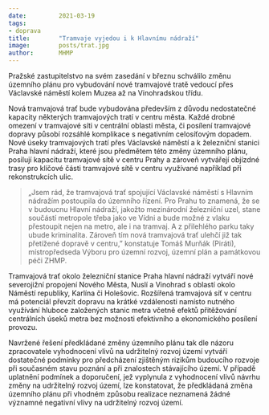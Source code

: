 ```yaml
---
date:         2021-03-19
tags:         
- doprava
title:        "Tramvaje vyjedou i k Hlavnímu nádraží"
image: 	      posts/trat.jpg
author:       MHMP
---
```


Pražské zastupitelstvo na svém zasedání v březnu schválilo změnu územního plánu pro vybudování nové tramvajové tratě vedoucí přes Václavské náměstí kolem Muzea až na Vinohradskou třídu.

Nová tramvajová trať bude vybudována především z důvodu nedostatečné kapacity některých tramvajových tratí v centru města. Každé drobné omezení v tramvajové síti v centrální oblasti města, či posílení tramvajové dopravy působí rozsáhlé komplikace s negativním celosíťovým dopadem. Nové úseky tramvajových tratí přes Václavské náměstí a k železniční stanici Praha hlavní nádraží, které jsou předmětem této změny územního plánu, posilují kapacitu tramvajové sítě v centru Prahy a zároveň vytvářejí objízdné trasy pro klíčové části tramvajové sítě v centru využívané například při rekonstrukcích ulic. 

> „Jsem rád, že tramvajová trať spojující Václavské náměstí s Hlavním nádražím postoupila do územního řízení. Pro Prahu to znamená, že se v budoucnu Hlavní nádraží, jakožto mezinárodní železniční uzel, stane součástí metropole třeba jako ve Vídni a bude možné z vlaku přestoupit nejen na metro, ale i na tramvaj. A z přilehlého parku taky ubude kriminalita. Zároveň tím nová tramvajová trať ulehčí již tak přetížené dopravě v centru,” konstatuje Tomáš Murňák (Piráti), místropředseda Výboru pro územní rozvoj, územní plán a památkovou péči ZHMP.

Tramvajová trať okolo železniční stanice Praha hlavní nádraží vytváří nové severojižní propojení Nového Města, Nuslí a Vinohrad s oblastí okolo Náměstí republiky, Karlína či Holešovic. Rozšířená tramvajová síť v centru má potenciál převzít dopravu na krátké vzdálenosti namísto nutného využívání hluboce založených stanic metra včetně efektů přitěžování centrálních úseků metra bez možnosti efektivního a ekonomického posílení provozu. 

Navržené řešení předkládané změny územního plánu tak dle názoru zpracovatele vyhodnocení vlivů na udržitelný rozvoj území vytváří dostatečné podmínky pro předcházení zjištěným rizikům budoucího rozvoje při současném stavu poznání a při znalostech stávajícího území. V případě uplatnění podmínek a doporučení, jež vyplynula z vyhodnocení vlivů návrhu změny na udržitelný rozvoj území, lze konstatovat, že předkládaná změna územního plánu při vhodném způsobu realizace neznamená žádné významné negativní vlivy na udržitelný rozvoj území.

